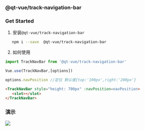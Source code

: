 ### @qt-vue/track-navigation-bar

### Get Started
 1. 安装`@qt-vue/track-navigation-bar`
 ```bash
    npm i --save  @qt-vue/track-navigation-bar
 ```

 2. 如何使用
```javascript
import TrackNavBar from '@qt-vue/track-navigation-bar'

Vue.use(TrackNavBar,[options])

options.navPosition //定位 默认值{top:'100px',right:'200px'}
```

```html
<TrackNavBar style="height: 700px" :navPosition=navPosition>
   <slot></slot>
</TrackNavBar>
```

### 演示
![](https://git2.qingtingfm.com/web/lib-vue-track-navigation-bar/raw/master/navigation.gif)
